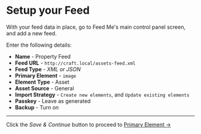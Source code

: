 # Setup your Feed

With your feed data in place, go to Feed Me's main control panel screen, and add a new feed.

Enter the following details:

- **Name** - Property Feed
- **Feed URL** - `http://craft.local/assets-feed.xml`
- **Feed Type** - _XML or JSON_
- **Primary Element** - `image`
- **Element Type** - Asset
- **Asset Source** - General
- **Import Strategy** - `Create new elements`, and `Update existing elements`
- **Passkey** - Leave as generated
- **Backup** - Turn on

* * *

Click the _Save & Continue_ button to proceed to [Primary Element →](docs:guides/importing-assets/primary-element)